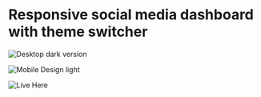 # Responsive social media dashboard with theme switcher

![Desktop dark version](./desktop-dark.jpg)

![Mobile Design light](./desktop-dark.jpg)

![Live Here](https://social-media-dashboard-eight-green.now.sh/)
